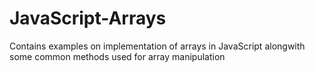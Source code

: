 # JavaScript-Arrays
Contains examples on implementation of arrays in JavaScript alongwith some common methods used for array manipulation
